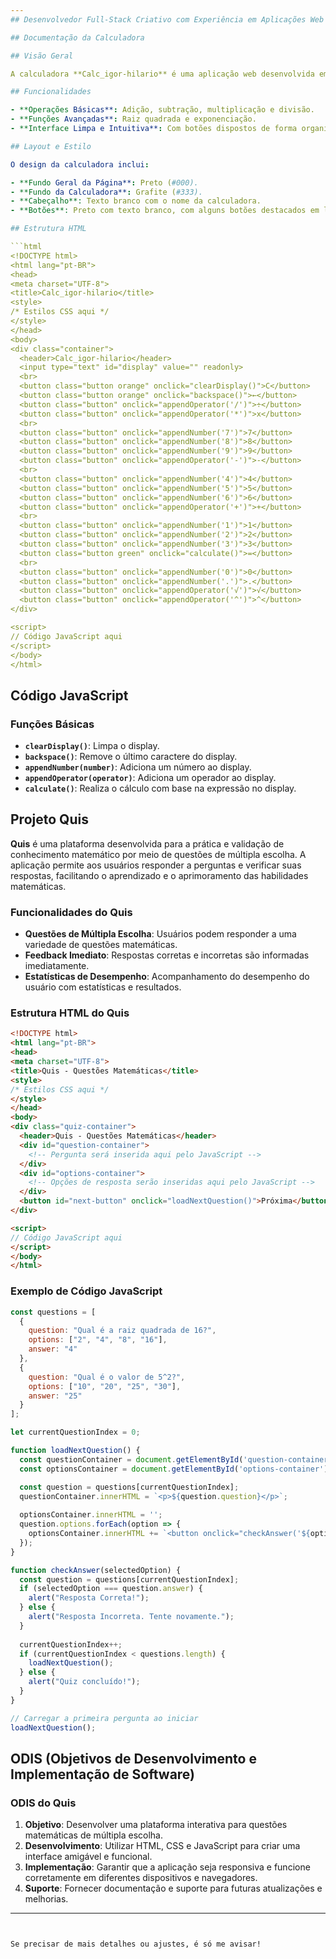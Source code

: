 ```yaml
---
## Desenvolvedor Full-Stack Criativo com Experiência em Aplicações Web e Plataforma de Ensino Interativa"

## Documentação da Calculadora

## Visão Geral

A calculadora **Calc_igor-hilario** é uma aplicação web desenvolvida em HTML, CSS e JavaScript. Ela permite realizar operações matemáticas básicas e avançadas, como adição, subtração, multiplicação, divisão, raiz quadrada e exponenciação. Esta aplicação faz parte de um projeto mais amplo, que inclui também o **Quis**, uma plataforma para questões matemáticas.

## Funcionalidades

- **Operações Básicas**: Adição, subtração, multiplicação e divisão.
- **Funções Avançadas**: Raiz quadrada e exponenciação.
- **Interface Limpa e Intuitiva**: Com botões dispostos de forma organizada e um display para mostrar os resultados.

## Layout e Estilo

O design da calculadora inclui:

- **Fundo Geral da Página**: Preto (#000).
- **Fundo da Calculadora**: Grafite (#333).
- **Cabeçalho**: Texto branco com o nome da calculadora.
- **Botões**: Preto com texto branco, com alguns botões destacados em laranja e verde.

## Estrutura HTML

```html
<!DOCTYPE html>
<html lang="pt-BR">
<head>
<meta charset="UTF-8">
<title>Calc_igor-hilario</title>
<style>
/* Estilos CSS aqui */
</style>
</head>
<body>
<div class="container">
  <header>Calc_igor-hilario</header>
  <input type="text" id="display" value="" readonly>
  <br>
  <button class="button orange" onclick="clearDisplay()">C</button>
  <button class="button orange" onclick="backspace()">←</button>
  <button class="button" onclick="appendOperator('/')">÷</button>
  <button class="button" onclick="appendOperator('*')">x</button>
  <br>
  <button class="button" onclick="appendNumber('7')">7</button>
  <button class="button" onclick="appendNumber('8')">8</button>
  <button class="button" onclick="appendNumber('9')">9</button>
  <button class="button" onclick="appendOperator('-')">-</button>
  <br>
  <button class="button" onclick="appendNumber('4')">4</button>
  <button class="button" onclick="appendNumber('5')">5</button>
  <button class="button" onclick="appendNumber('6')">6</button>
  <button class="button" onclick="appendOperator('+')">+</button>
  <br>
  <button class="button" onclick="appendNumber('1')">1</button>
  <button class="button" onclick="appendNumber('2')">2</button>
  <button class="button" onclick="appendNumber('3')">3</button>
  <button class="button green" onclick="calculate()">=</button>
  <br>
  <button class="button" onclick="appendNumber('0')">0</button>
  <button class="button" onclick="appendNumber('.')">.</button>
  <button class="button" onclick="appendOperator('√')">√</button>
  <button class="button" onclick="appendOperator('^')">^</button>
</div>

<script>
// Código JavaScript aqui
</script>
</body>
</html>
```

## Código JavaScript

### Funções Básicas

- **`clearDisplay()`**: Limpa o display.
- **`backspace()`**: Remove o último caractere do display.
- **`appendNumber(number)`**: Adiciona um número ao display.
- **`appendOperator(operator)`**: Adiciona um operador ao display.
- **`calculate()`**: Realiza o cálculo com base na expressão no display.

## Projeto Quis

**Quis** é uma plataforma desenvolvida para a prática e validação de conhecimento matemático por meio de questões de múltipla escolha. A aplicação permite aos usuários responder a perguntas e verificar suas respostas, facilitando o aprendizado e o aprimoramento das habilidades matemáticas.

### Funcionalidades do Quis

- **Questões de Múltipla Escolha**: Usuários podem responder a uma variedade de questões matemáticas.
- **Feedback Imediato**: Respostas corretas e incorretas são informadas imediatamente.
- **Estatísticas de Desempenho**: Acompanhamento do desempenho do usuário com estatísticas e resultados.

### Estrutura HTML do Quis

```html
<!DOCTYPE html>
<html lang="pt-BR">
<head>
<meta charset="UTF-8">
<title>Quis - Questões Matemáticas</title>
<style>
/* Estilos CSS aqui */
</style>
</head>
<body>
<div class="quiz-container">
  <header>Quis - Questões Matemáticas</header>
  <div id="question-container">
    <!-- Pergunta será inserida aqui pelo JavaScript -->
  </div>
  <div id="options-container">
    <!-- Opções de resposta serão inseridas aqui pelo JavaScript -->
  </div>
  <button id="next-button" onclick="loadNextQuestion()">Próxima</button>
</div>

<script>
// Código JavaScript aqui
</script>
</body>
</html>
```

### Exemplo de Código JavaScript

```javascript
const questions = [
  {
    question: "Qual é a raiz quadrada de 16?",
    options: ["2", "4", "8", "16"],
    answer: "4"
  },
  {
    question: "Qual é o valor de 5^2?",
    options: ["10", "20", "25", "30"],
    answer: "25"
  }
];

let currentQuestionIndex = 0;

function loadNextQuestion() {
  const questionContainer = document.getElementById('question-container');
  const optionsContainer = document.getElementById('options-container');

  const question = questions[currentQuestionIndex];
  questionContainer.innerHTML = `<p>${question.question}</p>`;
  
  optionsContainer.innerHTML = '';
  question.options.forEach(option => {
    optionsContainer.innerHTML += `<button onclick="checkAnswer('${option}')">${option}</button>`;
  });
}

function checkAnswer(selectedOption) {
  const question = questions[currentQuestionIndex];
  if (selectedOption === question.answer) {
    alert("Resposta Correta!");
  } else {
    alert("Resposta Incorreta. Tente novamente.");
  }
  
  currentQuestionIndex++;
  if (currentQuestionIndex < questions.length) {
    loadNextQuestion();
  } else {
    alert("Quiz concluído!");
  }
}

// Carregar a primeira pergunta ao iniciar
loadNextQuestion();
```

## ODIS (Objetivos de Desenvolvimento e Implementação de Software)

### ODIS do Quis

1. **Objetivo**: Desenvolver uma plataforma interativa para questões matemáticas de múltipla escolha.
2. **Desenvolvimento**: Utilizar HTML, CSS e JavaScript para criar uma interface amigável e funcional.
3. **Implementação**: Garantir que a aplicação seja responsiva e funcione corretamente em diferentes dispositivos e navegadores.
4. **Suporte**: Fornecer documentação e suporte para futuras atualizações e melhorias.

---
```


Se precisar de mais detalhes ou ajustes, é só me avisar!
